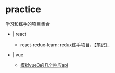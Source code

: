 # practice
学习和练手的项目集合

* | react
    * react-redux-learn: redux练手项目，[【笔记】](http://zettle.gitee.io/note/)


* | vue
    * [模拟vue3的几个响应api](https://github.com/zettle/practice/tree/main/%E6%A8%A1%E6%8B%9Fvue3%E7%9A%84%E5%87%A0%E4%B8%AA%E5%93%8D%E5%BA%94api)
